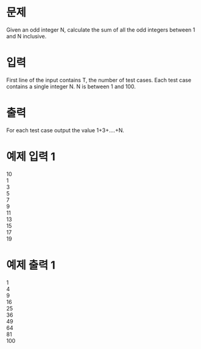 # 문제
Given an odd integer N, calculate the sum of all the odd integers between 1 and N inclusive.

# 입력
First line of the input contains T, the number of test cases. Each test case contains a single integer N. N is between 1 and 100.

# 출력
For each test case output the value 1+3+….+N.

# 예제 입력 1 
10  
1  
3  
5  
7  
9  
11  
13  
15  
17  
19  
# 예제 출력 1 
1  
4  
9  
16  
25  
36  
49  
64  
81  
100  

